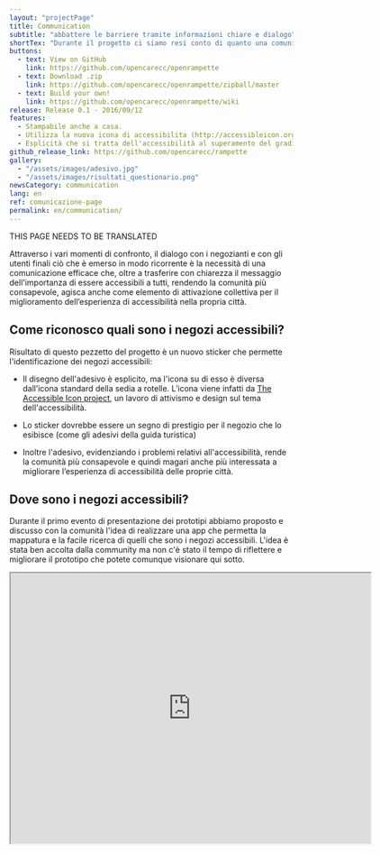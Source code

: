 ```yaml
---
layout: "projectPage"
title: Communication
subtitle: "abbattere le barriere tramite informazioni chiare e dialogo"
shortTex: "Durante il progetto ci siamo resi conto di quanto una comunicazione efficace sia fondamentale per creare il necessario dialogo tra la figura di dioniso ed il commerciante. Il tema della comunicazione ha affrontato i seguenti interrogativi: Come riconosco quali sono i negozi accessibili? Dove sono i negozi accessibili?"
buttons:
  - text: View on GitHub
    link: https://github.com/opencarecc/openrampette
  - text: Download .zip
    link: https://github.com/opencarecc/openrampette/zipball/master
  - text: Build your own!
    link: https://github.com/opencarecc/openrampette/wiki
release: Release 0.1 - 2016/09/12
features:
  - Stampabile anche a casa.
  - Utilizza la nuova icona di accessibilita (http://accessibleicon.org/)
  - Esplicità che si tratta dell'accessibilità al superamento del gradino tramite rampa temporanea.
github_release_link: https://github.com/opencarecc/rampette
gallery:
  - "/assets/images/adesivo.jpg"
  - "/assets/images/risultati_questionario.png"
newsCategory: communication
lang: en
ref: comunicazione-page
permalink: en/communication/
---
```


THIS PAGE NEEDS TO BE TRANSLATED

Attraverso i vari momenti di confronto, il dialogo con i negozianti e con gli utenti finali ciò che è emerso in modo ricorrente è la necessità di una comunicazione efficace che, oltre a trasferire con chiarezza il messaggio dell'importanza di essere accessibili a tutti, rendendo la comunità più consapevole, agisca anche come elemento di attivazione collettiva per il miglioramento dell’esperienza di accessibilità nella propria città.

## Come riconosco quali sono i negozi accessibili?
Risultato di questo pezzetto del progetto è un nuovo sticker che permette l'identificazione dei negozi accessibili:

- Il disegno dell'adesivo è esplicito, ma l'icona su di esso è diversa dall’icona standard della sedia a rotelle. L’icona viene infatti da [The Accessible Icon project](http://accessibleicon.org/), un lavoro di attivismo e design sul tema dell'accessibilità.

- Lo sticker dovrebbe essere un segno di prestigio per il negozio che lo esibisce (come gli adesivi della guida turistica)

- Inoltre l'adesivo, evidenziando i problemi relativi all'accessibilità, rende la comunità più consapevole e quindi magari anche più interessata a migliorare l’esperienza di accessibilità delle proprie città.

## Dove sono i negozi accessibili?
Durante il primo evento di presentazione dei prototipi abbiamo proposto e discusso con la comunità l'idea di realizzare una app che permetta la mappatura e la facile ricerca di quelli che sono i negozi accessibili.
L'idea è stata ben accolta dalla community ma non c'è stato il tempo di riflettere e migliorare il prototipo che potete comunque visionare qui sotto.

<iframe src="https://drive.google.com/file/d/0B2Qw-X5Jj_X_WGZpTEE2X3N6X3c/preview" width="640" height="480"></iframe>
